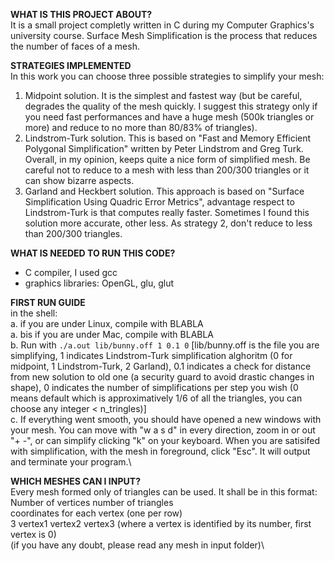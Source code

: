 **WHAT IS THIS PROJECT ABOUT?**\
It is a small project completly written in C during my Computer Graphics's university course.
Surface Mesh Simplification is the process that reduces the number of faces of a mesh.

**STRATEGIES IMPLEMENTED**\
In this work you can choose three possible strategies to simplify your mesh:
1. Midpoint solution. It is the simplest and fastest way (but be careful, degrades the quality of the mesh quickly. I suggest this strategy only if you need fast performances and have a huge mesh (500k triangles or more) and reduce to no more than 80/83% of triangles).
2. Lindstrom-Turk solution. This is based on "Fast and Memory Efficient Polygonal Simplification" written by Peter Lindstrom and Greg Turk. Overall, in my opinion, keeps quite a nice form of simplified mesh. Be careful not to reduce to a mesh with less than 200/300 triangles or it can show bizarre aspects.
3. Garland and Heckbert solution. This approach is based on "Surface Simplification Using Quadric Error Metrics", advantage respect to Lindstrom-Turk is that computes really faster. Sometimes I found this solution more accurate, other less. As strategy 2, don't reduce to less than 200/300 triangles. 


**WHAT IS NEEDED TO RUN THIS CODE?**
- C compiler, I used gcc  
- graphics libraries: OpenGL, glu, glut 

**FIRST RUN GUIDE** \
in the shell:\
a. if you are under Linux, compile with BLABLA \
a. bis if you are under Mac, compile with BLABLA\
b. Run with `./a.out lib/bunny.off 1 0.1 0` [lib/bunny.off is the file you are simplifying, 1 indicates Lindstrom-Turk simplification alghoritm (0 for midpoint, 1 Lindstrom-Turk, 2 Garland), 0.1 indicates a check for distance from new solution to old one (a security guard to avoid drastic changes in shape), 0 indicates the number of simplifications per step you wish (0 means default which is approximatively 1/6 of all the triangles, you can choose any integer < n_tringles)]\
c. If everything went smooth, you should have opened a new windows with your mesh. You can move with "w a s d" in every direction, zoom in or out "+ -", or can simplify clicking "k" on your keyboard. When you are satisifed with simplification, with the mesh in foreground, click "Esc". It will output and terminate your program.\

**WHICH MESHES CAN I INPUT?**\
Every mesh formed only of triangles can be used. It shall be in this format:\
Number of vertices number of triangles \
coordinates for each vertex (one per row)\
3 vertex1 vertex2 vertex3 (where a vertex is identified by its number, first vertex is 0)\
(if you have any doubt, please read any mesh in input folder)\

